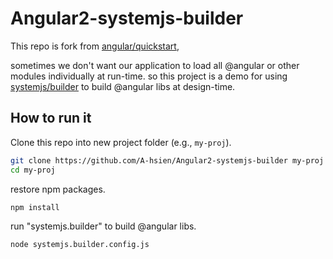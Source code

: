 # Angular2-systemjs-builder

This repo is fork from [angular/quickstart](https://github.com/angular/quickstart),

sometimes we don't want our application to load all @angular or other modules individually at run-time.
so this project is a demo for using [systemjs/builder](https://github.com/systemjs/builder) to build @angular libs at design-time.


## How to run it

Clone this repo into new project folder (e.g., `my-proj`).
```bash
git clone https://github.com/A-hsien/Angular2-systemjs-builder my-proj
cd my-proj
```

restore npm packages.

```bash
npm install
```

run "systemjs.builder" to build @angular libs.

```bash
node systemjs.builder.config.js
```
